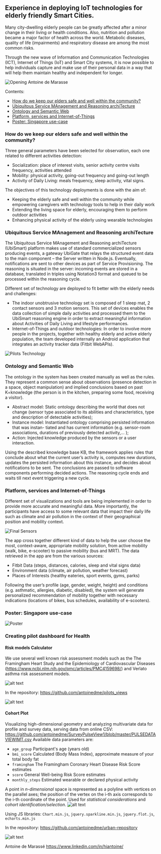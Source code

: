 
## Experience in deploying IoT technologies for elderly friendly Smart Cities.

Many city-dwelling elderly people can be greatly affected after a minor change in their living or health conditions. Also, nutrition and pollution became a major factor of health across the world. Metabolic diseases, quality of life (impairments) and respiratory disease are among the most common risks. 

Through the new wave of Information and Communication Technologies (ICT), Internet of Things (IoT) and Smart City systems, it is now possible to help individuals capture and make use of their personal data in a way that will help them maintain healthy and independent for longer. 

![Opening Antoine de Marasse](https://raw.githubusercontent.com/antoinedme/experience-iot/master/img/01-title.png) 

Contents:
- [How do we keep our elders safe and well within the community?](https://github.com/antoinedme/experience-iot/blob/master/README.md#how-do-we-keep-our-elders-safe-and-well-within-the-community)
- [Ubiquitous Service MAnagement and Reasoning archiTecture](https://github.com/antoinedme/experience-iot/blob/master/README.md#ubiquitous-service-management-and-reasoning-architecture)
- [Ontology and Semantic Web](https://github.com/antoinedme/experience-iot/blob/master/README.md#ontology-and-semantic-web)
- [Platform, services and Internet-of-Things](https://github.com/antoinedme/experience-iot/blob/master/README.md#platform-services-and-internet-of-things)
- [Poster: Singapore use-case](https://github.com/antoinedme/experience-iot/blob/master/README.md#poster-singapore-use-case)



### How do we keep our elders safe and well within the community? 

Three general parameters have been selected for observation, each one related to different activities detection:
- Socialization: place of interest visits, senior activity centre visits frequency, activities attended
- Mobility: physical activity, going-out frequency and going-out length
- Activity of Daily Living: meals frequency, sleep activity, vital signs.

The objectives of this technology deployments is done with the aim of:
- Keeping the elderly safe and well within the community while empowering caregivers with technology tools to help in their daily work
- Extending the living space for elderly, encouraging them to perform outdoor activities 
- Enhancing physical activity of the elderly using wearable technologies  

### Ubiquitous Service MAnagement and Reasoning archiTecture

The Ubiquitous Service MAnagement and Reasoning archiTecture (UbiSmart) platform makes use of standard commercialized sensors producing events, a gateway UbiGate that relays the structured event data to the main component – the Server written in Node.js. Eventually, notifications are sent to other devices as part of Service Provisioning. The reasoning is situated in the server: incoming events are stored in a database, translated in triples using Notation3 format and queued to be processed within the reasoning cycle. 

Different set of technology are deployed to fit better with the elderly needs and challenges:
- The indoor unobtrusive technology set is composed of 1 sleep mat, 2 contact sensors and 3 motion sensors. This set of devices enables the data collection of simple daily activities and processed them to the UbiSmart reasoning engine in order to extract meaningful information about Activities of Daily Living and lifestyle performances.
- Internet-of-Things and outdoor technologies: In order to involve more people in the projects, together with healthy elderly and active elderly population, the team developed internally an Android application that integrates an activity tracker data (Fitbit WebAPIs).

![Pilots Technology](https://raw.githubusercontent.com/antoinedme/experience-iot/master/img/03-technology.png)

### Ontology and Semantic Web

The ontology in the system has been created manually as well as the rules. They represent a common sense about observations (presence detection in a space, object manipulation) and implied conclusions based on past K=knowledge (the person is in the kitchen, preparing some food, receiving a visitor). 
- Abstract model: Static ontology describing the world that does not change (sensor type associated to its abilities and characteristics, type and description of detectable activities); 
- Instance model: Instantiated ontology comprising persisted information that was instan- tiated and has current information (e.g. sensor-room associations, durations of previously detected activity,… );
- Action: Injected knowledge produced by the sensors or a user interaction. 

Using the described knowledge base KB, the framework applies rules that conclude about what the current user’s activity is, computes new durations, updates the persisted information about this instance, and decides about notifications to be sent. The conclusions are passed to software components performing decided actions. The reasoning cycle ends and waits till next event triggering a new cycle. 

### Platform, services and Internet-of-Things

Different set of visualizations and tools are being implemented in order to provide more accurate and meaningful data. More importantly, the participants have access to some relevant data that impact their daily life such as climate and air pollution in the context of their geographical position and mobility context. 

![Final Sensors](https://raw.githubusercontent.com/antoinedme/experience-iot/master/img/04-sensors.png)

The app cross together different kind of data to help the user choose the most, context-aware, appropriate mobility solution, from active mobility (walk, bike, e-scooter) to passive mobility (bus and MRT). The data retrieved in the app are from the various sources:
- Fitbit Data (steps, distances, calories, sleep and vital signs data)
- Environment data (climate, air pollution, weather forecast)
- Places of Interests (healthy eateries, sport events, gyms, parks)

Following the user’s profile (age, gender, weight, height) and conditions (e.g. asthmatic, allergies, diabetic, disabled), the system will generate personalized recommendation of mobility together with necessary indications (locations of bikes, bus schedules, availability of e-scooters).

### Poster: Singapore use-case

![Poster](https://raw.githubusercontent.com/antoinedme/experience-iot/master/img/poster-iot-antoine-demarasse.png)

### Creating pilot dashboard for Health

#### Risk models Calculator

We use several well known risk assessment models such as the The Framingham Heart Study and the Epidemiology of Cardiovascular Diseases (https://www.ncbi.nlm.nih.gov/pmc/articles/PMC4159698/) and Verlato asthma risk assessment models.

![alt text](https://raw.githubusercontent.com/antoinedme/pilots_views/master/Models-Algorithms.png)

In the repository: https://github.com/antoinedme/pilots_views

![alt text](https://raw.githubusercontent.com/antoinedme/pilots_views/master/DataCollection-Map.png)

#### Cohort Plot

Visualizing high-dimensional geometry and analyzing multivariate data for profile and survey data,
serving data from online CSV: https://github.com/antoinedme/SurveyPulseView1/blob/master/PULSEDATAVIEWIMT.csv
Available data parameters are:
- `age_group` Participant's age (years old)
- `bmi_score` Calculated (Body Mass Index), approximate measure of your total body fat
- `framingham` The Framingham Coronary Heart Disease Risk Score estimates
- `score` General Well-being Risk Score estimates
- `monthly_steps` Estimated wearable or declared physical activity

A point in *n-dimensional* space is represented as a polyline with vertices on the parallel axes; the position of the vertex on the i-th axis corresponds to the i-th coordinate of the point. 
Used for *statistical considerations* and *cohort identification/selection*.
![alt text](https://raw.githubusercontent.com/antoinedme/pilots_views/master/DataCollection-Cohort.png)

Using JS libraries:
`Chart.min.js`, `jquery.sparkline.min.js`, `jquery.flot.js`, `echarts.min.js`

In the repository: https://github.com/antoinedme/urban-repository

![alt text](https://raw.githubusercontent.com/antoinedme/urban-repository/master/Pilotswidgets-screenshot.png)

Antoine de Marassé https://www.linkedin.com/in/hiantoine/
